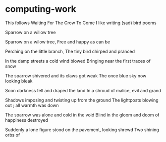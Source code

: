 # computing-work

This follows Waiting For The Crow To Come
I like writing (sad) bird poems

Sparrow on a willow tree

Sparrow on a wilow tree,
Free and happy as can be

Perching on the little branch,
The tiny bird chirped and pranced

In the damp streets a cold wind blowed
Bringing near the first traces of snow

The sparrow shivered and its claws got weak
The once blue sky now looking bleak

Soon darkness fell and draped the land
In a shroud of malice, evil and grand

Shadows imposing and twisting up from the ground
The lightposts blowing out ; all warmth was down

The sparrow was alone and cold in the void
Blind in the gloom and doom of happiness destroyed

Suddenly a lone figure stood on the pavement, looking shrewd
Two shining orbs of 

